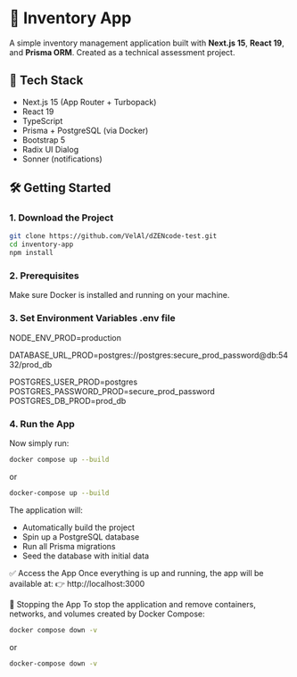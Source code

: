 # 🧾 Inventory App

A simple inventory management application built with **Next.js 15**, **React 19**, and **Prisma ORM**. Created as a technical assessment project.

## 🚀 Tech Stack

- Next.js 15 (App Router + Turbopack)
- React 19
- TypeScript
- Prisma + PostgreSQL (via Docker)
- Bootstrap 5
- Radix UI Dialog
- Sonner (notifications)

## 🛠️ Getting Started

### 1. Download the Project

```bash
git clone https://github.com/VelAl/dZENcode-test.git
cd inventory-app
npm install
```

### 2. Prerequisites
Make sure Docker is installed and running on your machine.

### 3. Set Environment Variables .env file
NODE_ENV_PROD=production

DATABASE_URL_PROD=postgres://postgres:secure_prod_password@db:5432/prod_db

POSTGRES_USER_PROD=postgres
POSTGRES_PASSWORD_PROD=secure_prod_password
POSTGRES_DB_PROD=prod_db


### 4. Run the App
Now simply run:

```bash
docker compose up --build
```

or

```bash
docker-compose up --build
```


The application will:
 - Automatically build the project
 - Spin up a PostgreSQL database
 - Run all Prisma migrations
 - Seed the database with initial data

✅ Access the App
  Once everything is up and running, the app will be available at:
  👉 http://localhost:3000

🛑 Stopping the App
  To stop the application and remove containers, networks, and volumes created by Docker Compose:

```bash
docker compose down -v
```

or

```bash
docker-compose down -v
```


